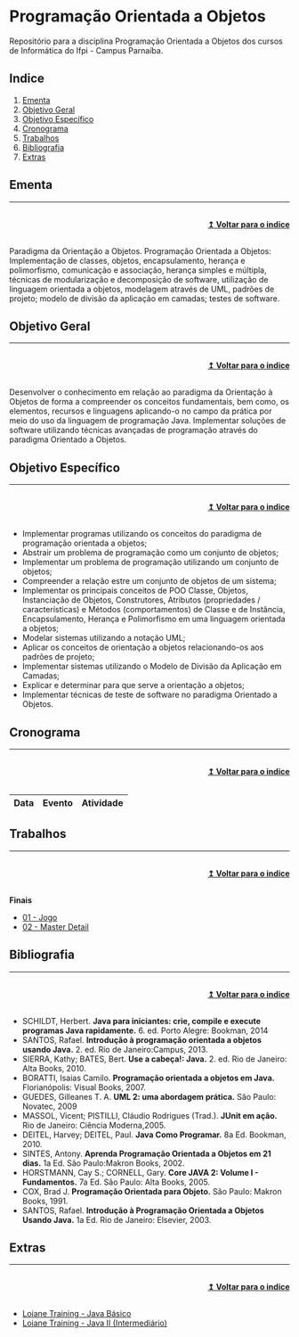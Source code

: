 # Programação Orientada a Objetos
Repositório para a disciplina Programação Orientada a Objetos dos cursos de Informática do Ifpi - Campus Parnaíba.

## Indice
1. [Ementa]
2. [Objetivo Geral]
3. [Objetivo Específico]
4. [Cronograma]
5. [Trabalhos]
6. [Bibliografia]
7. [Extras]

## Ementa
----

<br/>
<div align="right">
    <b><a href="#indice">↥ Voltar para o indice</a></b>
</div>
<br/>

Paradigma da Orientação a Objetos. Programação Orientada a Objetos: Implementação de classes, objetos, encapsulamento, herança e polimorfismo, comunicação e associação, herança simples e múltipla, técnicas de modularização e decomposição de software, utilização de linguagem orientada a objetos, modelagem através de UML, padrões de projeto; modelo de divisão da aplicação em camadas; testes de software.

## Objetivo Geral
----

<br/>
<div align="right">
    <b><a href="#indice">↥ Voltar para o indice</a></b>
</div>
<br/>

Desenvolver o conhecimento em relação ao paradigma da Orientação à Objetos de forma a compreender os conceitos fundamentais, bem como, os elementos, recursos e linguagens aplicando-o no campo da prática por meio do uso da linguagem de programação Java. Implementar soluções de software utilizando técnicas avançadas de programação através do paradigma Orientado a Objetos.

## Objetivo Específico
----

<br/>
<div align="right">
    <b><a href="#indice">↥ Voltar para o indice</a></b>
</div>
<br/>

* Implementar programas utilizando os conceitos do paradigma de programação orientada a objetos;
* Abstrair um problema de programação como um conjunto de objetos;
* Implementar um problema de programação utilizando um conjunto de objetos;
* Compreender a relação estre um conjunto de objetos de um sistema;
* Implementar os principais conceitos de POO Classe, Objetos, Instanciação de Objetos, Construtores, Atributos (propriedades / características) e Métodos (comportamentos) de Classe e de Instância, Encapsulamento, Herança e Polimorfismo em uma linguagem orientada a objetos;
* Modelar sistemas utilizando a notação UML;
* Aplicar os conceitos de orientação a objetos relacionando-os aos padrões de projeto;
* Implementar sistemas utilizando o Modelo de Divisão da Aplicação em Camadas;
* Explicar e determinar para que serve a orientação a objetos;
* Implementar técnicas de teste de software no paradigma Orientado a Objetos.

## Cronograma
----

<br/>
<div align="right">
    <b><a href="#indice">↥ Voltar para o indice</a></b>
</div>
<br/>

Data        |   Evento                  |   Atividade
---         |   ---                     |   ---



## Trabalhos
----

<br/>
<div align="right">
    <b><a href="#indice">↥ Voltar para o indice</a></b>
</div>
<br/>

**Finais**
* [01 - Jogo]
* [02 - Master Detail]

## Bibliografia
----

<br/>
<div align="right">
    <b><a href="#indice">↥ Voltar para o indice</a></b>
</div>
<br/>


* SCHILDT, Herbert. **Java para iniciantes: crie, compile e execute programas Java rapidamente.** 6. ed. Porto Alegre: Bookman, 2014
* SANTOS, Rafael. **Introdução à programação orientada a objetos usando Java.** 2. ed. Rio de Janeiro:Campus, 2013.
* SIERRA, Kathy; BATES, Bert. **Use a cabeça!: Java.** 2. ed. Rio de Janeiro: Alta Books, 2010.
* BORATTI, Isaias Camilo. **Programação orientada a objetos em Java.** Florianópolis: Visual Books, 2007.
* GUEDES, Gilleanes T. A. **UML 2: uma abordagem prática.** São Paulo: Novatec, 2009
* MASSOL, Vicent; PISTILLI, Cláudio Rodrigues (Trad.). **JUnit em ação.** Rio de Janeiro: Ciência Moderna,2005.
* DEITEL, Harvey; DEITEL, Paul. **Java Como Programar.** 8a Ed. Bookman, 2010.
* SINTES, Antony. **Aprenda Programação Orientada a Objetos em 21 dias.** 1a Ed. São Paulo:Makron Books, 2002.
* HORSTMANN, Cay S.; CORNELL, Gary. **Core JAVA 2: Volume I - Fundamentos.** 7a Ed. São Paulo: Alta Books, 2005.
* COX, Brad J. **Programação Orientada para Objeto.** São Paulo: Makron Books, 1991.
* SANTOS, Rafael. **Introdução à Programação Orientada a Objetos Usando Java.** 1a Ed. Rio de Janeiro: Elsevier, 2003.

## Extras
----

<br/>
<div align="right">
    <b><a href="#indice">↥ Voltar para o indice</a></b>
</div>
<br/>

* [Loiane Training - Java Básico]
* [Loiane Training - Java II (Intermediário)]

[Ementa]: #ementa
[Objetivo Geral]: #objetivo-geral
[Objetivo Específico]: #objetivo-específico
[Cronograma]: #cronograma
[Trabalhos]: #trabalhos
[Bibliografia]: #bibliografia
[Extras]: #extras

[01 - Jogo]: src/main/java/br/edu/ifpi/capar/poo/trabalhos/finais/01-jogo.md
[02 - Master Detail]: src/main/java/br/edu/ifpi/capar/poo/trabalhos/finais/02-master-detail.md

[Loiane Training - Java Básico]: https://loiane.training/course/java-basico/
[Loiane Training - Java II (Intermediário)]: https://loiane.training/course/java-basico-ii/
